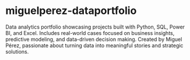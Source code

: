 # miguelperez-dataportfolio
Data analytics portfolio showcasing projects built with Python, SQL, Power BI, and Excel. Includes real-world cases focused on business insights, predictive modeling, and data-driven decision making. Created by Miguel Pérez, passionate about turning data into meaningful stories and strategic solutions.
